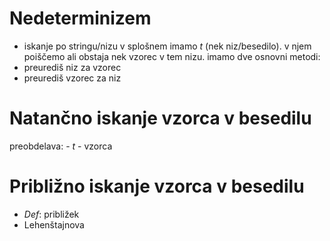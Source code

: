 # Nedeterminizem
- iskanje po stringu/nizu
v splošnem imamo $t$ (nek niz/besedilo). v njem poiščemo ali obstaja nek vzorec v tem nizu.
imamo dve osnovni metodi:
- preurediš niz za vzorec
- preurediš vzorec za niz
# Natančno iskanje vzorca v besedilu
preobdelava:
	- $t$
	- vzorca

# Približno iskanje vzorca v besedilu
- $Def:$ približek
- Lehenštajnova 